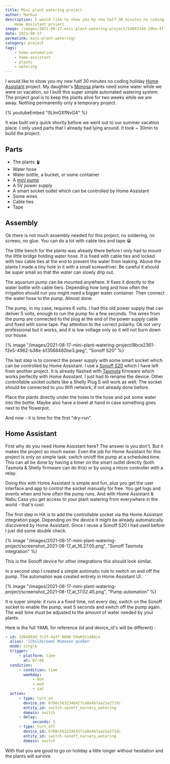 ```yaml
---
title: Mini plant watering project
author: Markus
description: I would like to show you my new half 30 minutes no coding holiday
    Home Assistant project.
image: /images/2021-08-17-mini-plant-watering-project/5d89314d-29ba-4f3f-baf8-f2614ba7f494.jpeg
date: 2021-08-17
permalink: mini-plant-watering/
category: project
tags:
    - home-automation
    - home-assistant
    - plants
    - watering
---
```


I would like to show you my new half 30 minutes no coding holiday [Home Assistant](https://www.home-assistant.io) project. My daughter's [Mimosa](https://en.wikipedia.org/wiki/Mimosa_pudica) plants need some water while we were on vacation, so I built this super simple automated watering system. The project goal is to keep the plants alive for two weeks while we are away. Nothing permanently only a temporary project.

{% youtubeEmbed "0LImGXfNvG4" %}

It was built very quick shortly before we went out to our summer vacation place. I only used parts that I already had lying around. It took ~ 30min to build the project.

## Parts

-   The plants 🪴
-   Water hose
-   Water bottle, a bucket, or some container
-   A [mini pump](https://www.aliexpress.com/item/33006096807.html)
-   A 5V power supply
-   A smart socket outlet which can be controlled by Home Assistant
-   Some wires
-   Cable ties
-   Tape

## Assembly

Ok there is not much assembly needed for this project, no soldering, no screws, no glue. You can do a lot with cable ties and tape 😀

The little bench for the plants was already there before I only had to mount the little bridge holding water hose. It is fixed with cable ties and locked with two cable ties at the end to prevent the water from leaking. Above the plants I made a tiny hole in it with a small screwdriver. Be careful it should be super small so that the water can slowly drip out.

The aquarium pump can be mounted anywhere. It fixes it directly to the water bottle with cable tiers. Depending how long and how often the irrigation should run you might need a bigger water container. Then connect the water hose to the pump. Almost done.

The pump, in my case, requires 6 volts. I had this old power supply that can deliver 5 volts, enough to run the pump for a few seconds. The wires from the pump are connected to the plug at the end of the power supply cable and fixed with some tape. Pay attention to the correct polarity. Ok not very professional but it works, and it is low voltage only so it will not burn down our house.

{% image "/images/2021-08-17-mini-plant-watering-project/8bce2361-f2e5-4962-b38e-b13568460be3.jpeg", "Sonoff S20" %}

The last step is to connect the power supply with some smart socket which can be controlled by Home Assistant. I use a [Sonoff S20](https://sonoff.tech/) which I have left from another project. It is already flashed with [Tasmota](https://tasmota.github.io/docs/) firmware which works perfectly with Home Assistant. I just had to rename the device. Other controllable socket outlets like a Shelly Plug S will work as well. The socket should be connected to you Wifi network, if not already done before.

Place the plants directly under the holes in the hose and put some water into the bottle. Maybe also have a towel at hand in case something goes next to the flowerpot.

And now - it is time for the first "dry-run".

## Home Assistant

First why do you need Home Assistant here? The answer is you don't. But it makes the project so much easier. Even the job for Home Assistant for this project is only on simple task: switch on/off the pump at a scheduled time. This can all be done by having a timer on the smart outlet directly (both Tasmota & Shelly firmware can do this) or by using a micro controller with a relay.

Doing this with Home Assistant is simple and fun, plus you get the user interface and app to control the socket manually for free. You get logs and events when and how often the pump runs. And with Home Assistant & Nabu Casa you get access to your plant watering from everywhere in the world - that's cool.

The first step in HA is to add the controllable socket via the Home Assistant integration page. Depending on the device it might be already automatically discovered by Home Assistant. Since I reuse a Sonoff S20 I had used before I just did some double check.

{% image "/images/2021-08-17-mini-plant-watering-project/screenshot_2021-08-17_at_16.27.05.png", "Sonoff Tasmota integration" %}

This is the Sonoff device for other integrations this should look similar.

In a second step I created a simple automatic rule to switch on and off the pump. The automation was created entirely in Home Assistant UI.

{% image "/images/2021-08-17-mini-plant-watering-project/screenshot_2021-08-17_at_17.02.45.png", "Pump automation" %}

It is super simple: it runs a a fixed time, not every day, switch on the Sonoff socket to enable the pump, wait 5 seconds and switch off the pump again. The wait time must be adjusted to the amount of water needed by your plants.

Here is the full YAML for reference (id and device_id's will be different) :

```yaml
- id: 1394083d-7c2f-4a3f-8690-59a691148bcx
  alias: '[Childsroom] Mimosen gießen'
  mode: single
  trigger:
      - platform: time
        at: 07:00
  condition:
      - condition: time
        weekday:
            - mon
            - wed
            - sat
  action:
      - type: turn_on
        device_id: 6788c5632346427ca0e4b7aa21e271dc
        entity_id: switch.sonoff_nursery_watering
        domain: switch
      - delay:
            seconds: 5
      - type: turn_off
        device_id: 6788c5632346427ca0e4b7aa21e271dc
        entity_id: switch.sonoff_nursery_watering
        domain: switch
```

With that you are good to go on holiday a little longer without hesitation and the plants will survive.
